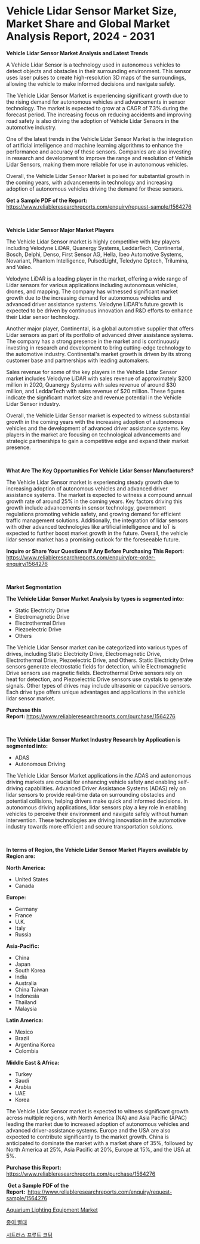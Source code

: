 <p><h1>Vehicle Lidar Sensor Market Size, Market Share and Global Market Analysis Report, 2024 - 2031</h1></p><p><strong>Vehicle Lidar Sensor Market Analysis and Latest Trends</strong></p>
<p><p>A Vehicle Lidar Sensor is a technology used in autonomous vehicles to detect objects and obstacles in their surrounding environment. This sensor uses laser pulses to create high-resolution 3D maps of the surroundings, allowing the vehicle to make informed decisions and navigate safely.</p><p>The Vehicle Lidar Sensor Market is experiencing significant growth due to the rising demand for autonomous vehicles and advancements in sensor technology. The market is expected to grow at a CAGR of 7.3% during the forecast period. The increasing focus on reducing accidents and improving road safety is also driving the adoption of Vehicle Lidar Sensors in the automotive industry.</p><p>One of the latest trends in the Vehicle Lidar Sensor Market is the integration of artificial intelligence and machine learning algorithms to enhance the performance and accuracy of these sensors. Companies are also investing in research and development to improve the range and resolution of Vehicle Lidar Sensors, making them more reliable for use in autonomous vehicles.</p><p>Overall, the Vehicle Lidar Sensor Market is poised for substantial growth in the coming years, with advancements in technology and increasing adoption of autonomous vehicles driving the demand for these sensors.</p></p>
<p><strong>Get a Sample PDF of the Report:&nbsp;</strong> <a href="https://www.reliableresearchreports.com/enquiry/request-sample/1564276">https://www.reliableresearchreports.com/enquiry/request-sample/1564276</a></p>
<p>&nbsp;</p>
<p><strong>Vehicle Lidar Sensor Major Market Players</strong></p>
<p><p>The Vehicle Lidar Sensor market is highly competitive with key players including Velodyne LiDAR, Quanergy Systems, LeddarTech, Continental, Bosch, Delphi, Denso, First Sensor AG, Hella, Ibeo Automotive Systems, Novariant, Phantom Intelligence, PulsedLight, Teledyne Optech, Trilumina, and Valeo. </p><p>Velodyne LiDAR is a leading player in the market, offering a wide range of Lidar sensors for various applications including autonomous vehicles, drones, and mapping. The company has witnessed significant market growth due to the increasing demand for autonomous vehicles and advanced driver assistance systems. Velodyne LiDAR's future growth is expected to be driven by continuous innovation and R&D efforts to enhance their Lidar sensor technology.</p><p>Another major player, Continental, is a global automotive supplier that offers Lidar sensors as part of its portfolio of advanced driver assistance systems. The company has a strong presence in the market and is continuously investing in research and development to bring cutting-edge technology to the automotive industry. Continental's market growth is driven by its strong customer base and partnerships with leading automakers.</p><p>Sales revenue for some of the key players in the Vehicle Lidar Sensor market includes Velodyne LiDAR with sales revenue of approximately $200 million in 2020, Quanergy Systems with sales revenue of around $30 million, and LeddarTech with sales revenue of $20 million. These figures indicate the significant market size and revenue potential in the Vehicle Lidar Sensor industry.</p><p>Overall, the Vehicle Lidar Sensor market is expected to witness substantial growth in the coming years with the increasing adoption of autonomous vehicles and the development of advanced driver assistance systems. Key players in the market are focusing on technological advancements and strategic partnerships to gain a competitive edge and expand their market presence.</p></p>
<p>&nbsp;</p>
<p><strong>What Are The Key Opportunities For Vehicle Lidar Sensor Manufacturers?</strong></p>
<p><p>The Vehicle Lidar Sensor market is experiencing steady growth due to increasing adoption of autonomous vehicles and advanced driver assistance systems. The market is expected to witness a compound annual growth rate of around 25% in the coming years. Key factors driving this growth include advancements in sensor technology, government regulations promoting vehicle safety, and growing demand for efficient traffic management solutions. Additionally, the integration of lidar sensors with other advanced technologies like artificial intelligence and IoT is expected to further boost market growth in the future. Overall, the vehicle lidar sensor market has a promising outlook for the foreseeable future.</p></p>
<p><strong>Inquire or Share Your Questions If Any Before Purchasing This Report:</strong> <a href="https://www.reliableresearchreports.com/enquiry/pre-order-enquiry/1564276">https://www.reliableresearchreports.com/enquiry/pre-order-enquiry/1564276</a></p>
<p>&nbsp;</p>
<p><strong>Market Segmentation</strong></p>
<p><strong>The Vehicle Lidar Sensor Market Analysis by types is segmented into:</strong></p>
<p><ul><li>Static Electricity Drive</li><li>Electromagnetic Drive</li><li>Electrothermal Drive</li><li>Piezoelectric Drive</li><li>Others</li></ul></p>
<p><p>The Vehicle Lidar Sensor market can be categorized into various types of drives, including Static Electricity Drive, Electromagnetic Drive, Electrothermal Drive, Piezoelectric Drive, and Others. Static Electricity Drive sensors generate electrostatic fields for detection, while Electromagnetic Drive sensors use magnetic fields. Electrothermal Drive sensors rely on heat for detection, and Piezoelectric Drive sensors use crystals to generate signals. Other types of drives may include ultrasonic or capacitive sensors. Each drive type offers unique advantages and applications in the vehicle lidar sensor market.</p></p>
<p><strong>Purchase this Report:&nbsp;</strong><a href="https://www.reliableresearchreports.com/purchase/1564276">https://www.reliableresearchreports.com/purchase/1564276</a></p>
<p>&nbsp;</p>
<p><strong>The Vehicle Lidar Sensor Market Industry Research by Application is segmented into:</strong></p>
<p><ul><li>ADAS</li><li>Autonomous Driving</li></ul></p>
<p><p>The Vehicle Lidar Sensor Market applications in the ADAS and autonomous driving markets are crucial for enhancing vehicle safety and enabling self-driving capabilities. Advanced Driver Assistance Systems (ADAS) rely on lidar sensors to provide real-time data on surrounding obstacles and potential collisions, helping drivers make quick and informed decisions. In autonomous driving applications, lidar sensors play a key role in enabling vehicles to perceive their environment and navigate safely without human intervention. These technologies are driving innovation in the automotive industry towards more efficient and secure transportation solutions.</p></p>
<p>&nbsp;</p>
<p><strong>In terms of Region, the Vehicle Lidar Sensor Market Players available by Region are:</strong></p>
<p>
    <p> <strong> North America: </strong>
        <ul>
            <li>United States</li>
            <li>Canada</li>
        </ul>
        </p> 
    <p> <strong> Europe: </strong>
        <ul>
            <li>Germany</li>
            <li>France</li>
            <li>U.K.</li>
            <li>Italy</li>
            <li>Russia</li>
        </ul>
        </p> 
    <p> <strong> Asia-Pacific: </strong>
        <ul>
            <li>China</li>
            <li>Japan</li>
            <li>South Korea</li>
            <li>India</li>
            <li>Australia</li>
            <li>China Taiwan</li>
            <li>Indonesia</li>
            <li>Thailand</li>
            <li>Malaysia</li>
        </ul>
        </p> 
    <p> <strong> Latin America: </strong>
        <ul>
            <li>Mexico</li>
            <li>Brazil</li>
            <li>Argentina Korea</li>
            <li>Colombia</li>
        </ul>
        </p> 
    <p> <strong> Middle East & Africa: </strong>
        <ul>
            <li>Turkey</li>
            <li>Saudi</li>
            <li>Arabia</li>
            <li>UAE</li>
            <li>Korea</li>
        </ul>
    </p>
    </p>
<p><p>The Vehicle Lidar Sensor market is expected to witness significant growth across multiple regions, with North America (NA) and Asia Pacific (APAC) leading the market due to increased adoption of autonomous vehicles and advanced driver-assistance systems. Europe and the USA are also expected to contribute significantly to the market growth. China is anticipated to dominate the market with a market share of 35%, followed by North America at 25%, Asia Pacific at 20%, Europe at 15%, and the USA at 5%.</p></p>
<p><strong>Purchase this Report: </strong><a href="https://www.reliableresearchreports.com/purchase/1564276">https://www.reliableresearchreports.com/purchase/1564276</a></p>
<p>&nbsp;<strong>Get a Sample PDF of the Report:&nbsp;&nbsp;</strong><a href="https://www.reliableresearchreports.com/enquiry/request-sample/1564276">https://www.reliableresearchreports.com/enquiry/request-sample/1564276</a></p>
<p><strong></strong></p>
<p><p><a href="https://view.publitas.com/reportprime-1/aquarium-lighting-equipment-market-size-market-share-and-global-market-analysis-report-2023-2030/">Aquarium Lighting Equipment Market</a></p><p><a href="https://medium.com/@robandloriedavis/%EC%A2%85%EC%9D%B4-%EB%B9%A8%EB%8C%80-%EC%8B%9C%EC%9E%A5-%EC%8B%9C%EC%9E%A5-cagr-%EC%8B%9C%EC%9E%A5-%ED%8A%B8%EB%A0%8C%EB%93%9C-%EB%B0%8F-%EC%84%B1%EC%9E%A5-%EC%A0%84%EB%9E%B5%EC%97%90-%EB%8C%80%ED%95%9C-%ED%86%B5%EC%B0%B0%EB%A0%A5-0cfe431a15d7">종이 빨대</a></p><p><a href="https://medium.com/@donovanvioliy49qi80cb1qtv/%EC%8B%9C%ED%8A%B8%EB%9F%AC%EC%8A%A4-%EA%B3%BC%EC%9D%BC-%EC%BD%94%ED%8C%85-%EC%8B%9C%EC%9E%A5-%EA%B7%9C%EB%AA%A8-cagr-%ED%8A%B8%EB%A0%8C%EB%93%9C-2024-2030-8f8e142d014b">시트러스 프루트 코팅</a></p></p>